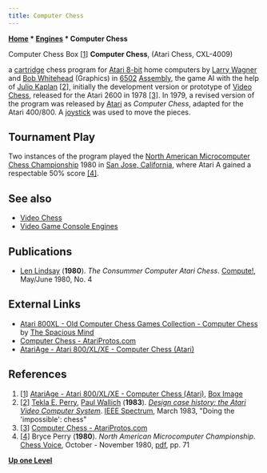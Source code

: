 ```yaml
---
title: Computer Chess
---
```

**[Home](Home "Home") * [Engines](Engines "Engines") * Computer Chess**

[](https://atariage.com/box_page.php?SoftwareLabelID=2428&ItemTypeID=BOX) Computer Chess Box <a id="cite-note-1" href="#cite-ref-1">[1]</a>
**Computer Chess**, (Atari Chess, CXL-4009)

a [cartridge](Module "Module") chess program for [Atari 8-bit](Atari_8-bit "Atari 8-bit") home computers by [Larry Wagner](Larry_Wagner "Larry Wagner") and [Bob Whitehead](index.php?title=Bob_Whitehead&action=edit&redlink=1 "Bob Whitehead (page does not exist)") (Graphics) in [6502](6502 "6502") [Assembly](Assembly "Assembly"), the game AI with the help of [Julio Kaplan](Julio_Kaplan "Julio Kaplan") <a id="cite-note-2" href="#cite-ref-2">[2]</a>, initially the development version or prototype of [Video Chess](Video_Chess "Video Chess"), released for the Atari 2600 in 1978 <a id="cite-note-3" href="#cite-ref-3">[3]</a>.
In 1979, a revised version of the program was released by [Atari](https://en.wikipedia.org/wiki/Atari) as *Computer Chess*, adapted for the Atari 400/800.
A [joystick](https://en.wikipedia.org/wiki/Joystick) was used to move the pieces.

## Tournament Play

Two instances of the program played the [North American Microcomputer Chess Championship](MCC_1980 "MCC 1980") 1980 in [San Jose, California](https://en.wikipedia.org/wiki/San_Jose,_California), where Atari A gained a respectable 50% score <a id="cite-note-4" href="#cite-ref-4">[4]</a>.

## See also

- [Video Chess](Video_Chess "Video Chess")
- [Video Game Console Engines](Dedicated_Chess_Computers#GameConsole "Dedicated Chess Computers")

## Publications

- [Len Lindsay](https://www.atarimagazines.com/compute/index/index.php?author=Len+Lindsay) (**1980**). *The Consummer Computer Atari Chess*. [Compute!](https://en.wikipedia.org/wiki/Compute!), May/June 1980, No. 4

## External Links

- [Atari 800XL - Old Computer Chess Games Collection - Computer Chess](http://www.spacious-mind.com/html/atari_800xl_computer_chess.html) by [The Spacious Mind](The_Spacious_Mind "The Spacious Mind")
- [Computer Chess - AtariProtos.com](http://www.atariprotos.com/2600/software/computerchess/computerchess.htm)
- [AtariAge - Atari 800/XL/XE - Computer Chess (Atari)](https://atariage.com/software_page.php?SystemID=800&SoftwareLabelID=2428)

## References

1. <a id="cite-ref-1" href="#cite-note-1">[1]</a> [AtariAge - Atari 800/XL/XE - Computer Chess (Atari)](https://atariage.com/software_page.php?SystemID=800&SoftwareLabelID=2428), [Box Image](https://atariage.com/box_page.php?SoftwareLabelID=2428&ItemTypeID=BOX)
1. <a id="cite-ref-2" href="#cite-note-2">[2]</a> [Tekla E. Perry](https://www.linkedin.com/in/tekla-perry-33b4a211), [Paul Wallich](https://spectrum.ieee.org/at-work/innovation/review-liars-outliers) (**1983**). *[Design case history: the Atari Video Computer System](http://www.atarimuseum.com/videogames/consoles/2600/Atari_case_history.html)*. [IEEE Spectrum](IEEE#Spectrum "IEEE"), March 1983, "Doing the 'impossible': chess"
1. <a id="cite-ref-3" href="#cite-note-3">[3]</a> [Computer Chess - AtariProtos.com](http://www.atariprotos.com/2600/software/computerchess/computerchess.htm)
1. <a id="cite-ref-4" href="#cite-note-4">[4]</a> Bryce Perry (**1980**). *North American Microcomputer Championship*. [Chess Voice](http://www.chessdryad.com/articles/chessvoice/index.htm), October - November 1980, [pdf](http://www.chessdryad.com/articles/chessvoice/1980cv13_4.pdf), pp. 71

**[Up one Level](Engines "Engines")**

